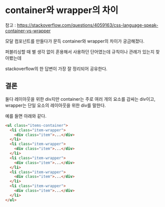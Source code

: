 # container와 wrapper의 차이

참고 : https://stackoverflow.com/questions/4059163/css-language-speak-container-vs-wrapper

모달 컴포넌트를 만들다가 문득 container와 wrapper의 차이가 궁금해졌다.

퍼블리싱할 때 별 생각 없이 혼용해서 사용하던 단어였는데 규칙이나 관례가 있는지 찾아봤는데

stackoverflow의 한 답변이 가장 잘 정리되어 공유한다.

## 결론

둘다 레이아웃을 위한 div지만 container는 주로 여러 개의 요소를 감싸는 div이고, wrapper는 단일 요소의 레이아웃을 위한 div를 말한다.

예를 들면 아래와 같다.

```html
<ul class="items-container">
  <li class="item-wrapper">
    <div class="item">...</div>
  </li>
  <li class="item-wrapper">
    <div class="item">...</div>
  </li>
  <li class="item-wrapper">
    <div class="item">...</div>
  </li>
  <li class="item-wrapper">
    <div class="item">...</div>
  </li>
  <li class="item-wrapper">
    <div class="item">...</div>
  </li>
</ul>
```

